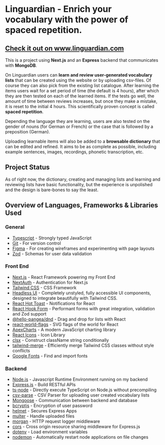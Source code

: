 # Linguardian - Enrich your vocabulary with the power of spaced repetition.

## <a href="https://www.linguardian.com" target="_blank" rel="noopener">Check it out on www.linguardian.com</a>

This is a project using **Next.js** and an **Express** backend that communicates with **MongoDB**.

On Linguardian users can **learn and review user-generated vocabulary lists** that can be created using the website or by uploading csv-files. Of course they can also pick from the existing list catalogue. After learning the items users wait for a set period of time (the default is 4 hours), after which they are then tested on each of the learned items. If the tests go well, the amount of time between reviews increases, but once they make a mistake, it is reset to the initial 4 hours. This scientifically proven concept is called **spaced repetition**.

Depending the language they are learning, users are also tested on the gender of nouns (for German or French) or the case that is followed by a preposition (German).

Uploading learnable items will also be added to a **browsable dictionary** that can be edited and refined. It aims to be as complete as possible, including example sentences, images, recordings, phonetic transcription, etc.

## Project Status

As of right now, the dictionary, creating and managing lists and learning and reviewing lists have basic functionality, but the experience is unpolished and the design is bare-bones to say the least.

## Overview of Languages, Frameworks & Libraries Used

### General

- [Typescript](https://www.typescriptlang.org/) - Strongly typed JavaScript
- [Git](https://git-scm.com/) - For version control
- [Figma](https://figma.com) - For creating wireframes and experimenting with page layouts
- [Zod](https://www.npmjs.com/package/zod) - Schemas for user data validation

### Front End

- [Next.js](https://nextjs.org/) - React Framework powering my Front End
- [NextAuth](https://next-auth.js.org/) - Authentication for Next.js
- [Tailwind CSS](https://tailwindcss.com/) - CSS Framework
- [Headless UI](https://github.com/tailwindlabs/headlessui) - Completely unstyled, fully accessible UI components, designed to integrate beautifully with Tailwind CSS.
- [React Hot Toast](https://www.npmjs.com/package/react-hot-toast) - Notifications for React
- [React Hook Form](https://www.npmjs.com/package/react-hook-form) - Performant forms with great integration, validation and Zod support
- [@hello-pangea/dnd](https://github.com/hello-pangea/dnd) - Drag and drop for lists with React
- [react-world-flags](https://www.npmjs.com/package/react-world-flags) - SVG flags of the world for React
- [ApexCharts](https://www.npmjs.com/package/apexcharts) - A modern JavaScript charting library
- [React Icons](https://react-icons.github.io/react-icons/) - Icon Library
- [clsx](https://www.npmjs.com/package/clsx) - Construct className string conditionally
- [tailwind-merge](https://www.npmjs.com/package/tailwind-merge) - Efficiently merge Tailwind CSS classes without style conflicts
- [Google Fonts](https://fonts.google.com/) - Find and import fonts

### Backend

- [Node.js](https://nodejs.org/) - Javascript Runtime Environment running on my backend
- [Express.js](https://expressjs.com/) - Build RESTful APIs
- [ts-node](https://www.npmjs.com/package/ts-node) - Directly execute TypeScript on Node.js without precompiling
- [csv-parse](https://www.npmjs.com/package/csv-parse) - CSV Parser for uploading user created vocabulary lists
- [Mongoose](https://mongoosejs.com/) - Communication between backend and database
- [bcryptjs](https://www.npmjs.com/package/bcrypt) - Encryption of user password
- [helmet](https://www.npmjs.com/package/helmet) - Secures Express Apps
- [multer](https://www.npmjs.com/package/multer) - Handle uploaded files
- [morgan](https://www.npmjs.com/package/morgan) - HTTP request logger middleware
- [cors](https://www.npmjs.com/package/cors) - Cross origin resource sharing middleware for Express.js
- [dotenv](https://www.npmjs.com/package/dotenv) - Load environment variables
- [nodemon](https://www.npmjs.com/package/nodemon) - Automatically restart node applications on file changes
